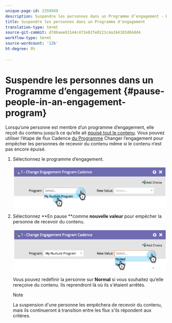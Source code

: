 ```yaml
---
unique-page-id: 2359949
description: Suspendre les personnes dans un Programme d’engagement - Documentation marketing - Documentation du produit
title: Suspendre les personnes dans un Programme d’engagement
translation-type: tm+mt
source-git-commit: d7d6aee63144c472e02fe0221c4a164183d04dd4
workflow-type: tm+mt
source-wordcount: '126'
ht-degree: 0%

---
```



# Suspendre les personnes dans un Programme d’engagement {#pause-people-in-an-engagement-program}

Lorsqu’une personne est membre d’un programme d’engagement, elle reçoit du contenu jusqu’à ce qu’elle ait [épuisé tout le contenu](people-who-have-exhausted-content.md). Vous pouvez utiliser l’étape de flux Cadence [du Programme](../../../../product-docs/core-marketo-concepts/smart-campaigns/program-flow-actions/change-engagement-program-cadence.md) Changer l’engagement pour empêcher les personnes de recevoir du contenu même si le contenu n’est pas encore épuisé.

1. Sélectionnez le programme d’engagement.

   ![](assets/image2014-9-22-14-3a49-3a27.png)

1. Sélectionnez **En pause **comme **nouvelle valeur** pour empêcher la personne de recevoir du contenu.

   ![](assets/image2014-9-22-14-3a49-3a31.png)

   Vous pouvez redéfinir la personne sur **Normal** si vous souhaitez qu’elle rereçoive du contenu. Ils reprendront là où ils s&#39;étaient arrêtés.

   >[!NOTE]
   >
   >La suspension d&#39;une personne les empêchera de recevoir du contenu, mais ils continueront à transition entre les flux s&#39;ils répondent aux critères.

